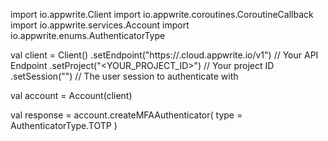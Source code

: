 import io.appwrite.Client
import io.appwrite.coroutines.CoroutineCallback
import io.appwrite.services.Account
import io.appwrite.enums.AuthenticatorType

val client = Client()
    .setEndpoint("https://<REGION>.cloud.appwrite.io/v1") // Your API Endpoint
    .setProject("<YOUR_PROJECT_ID>") // Your project ID
    .setSession("") // The user session to authenticate with

val account = Account(client)

val response = account.createMFAAuthenticator(
    type =  AuthenticatorType.TOTP
)
